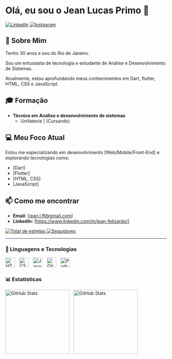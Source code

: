 # Olá, eu sou o Jean Lucas Primo 👋

[![LinkedIn](https://img.shields.io/badge/LinkedIn-0077B5?style=for-the-badge&logo=linkedin&logoColor=white)](https://www.linkedin.com/in/jean-felizardo/)
[![Instagram](https://img.shields.io/badge/Instagram-E4405F?style=for-the-badge&logo=instagram&logoColor=white)](https://www.instagram.com/lovin_suarez/)

## 🚀 Sobre Mim

Tenho 30 anos e sou do Rio de Janeiro.

Sou um entusiasta de tecnologia e estudante de Análise e Desenvolvimento de Sistemas.

Atualmente, estou aprofundando meus conhecimentos em Dart, flutter, HTML, CSS e JavaScript.

## 🎓 Formação

* **Técnico em Análise e desenvolvimento de sistemas**
    * Unifatecie | (Cursando)

## 💻 Meu Foco Atual

Estou me especializando em desenvolvimento [Web/Mobile/Front-End] e explorando tecnologias como:

* [Dart]
* [Flutter]
* [HTML, CSS]
* [JavaScript]

## 📫 Como me encontrar

* **Email:** [jean.l.ff@gmail.com]
* **LinkedIn:** [https://www.linkedin.com/in/jean-felizardo/]

<p align="left">
    <a href="https://github.com/lovinsuarez?tab=repositories&sort=stargazers">
        <img 
            alt="Total de estrelas" 
            title="Total de estrelas GitHub" 
            src="https://custom-icon-badges.demolab.com/github/stars/lovinsuarez?color=55960c&style=for-the-badge&labelColor=488207&logo=star&label=estrelas"
        />
    </a>
    <a href="https://github.com/lovinsuarez?tab=followers">
        <img 
            alt="Seguidores" 
            title="Me siga no GitHub" 
            src="https://custom-icon-badges.demolab.com/github/followers/lovinsuarez?color=236ad3&labelColor=1155ba&style=for-the-badge&logo=github&label=Seguidores&logoColor=white"
        />
    </a>
</p>

---

### 🤖 Linguagens e Tecnologias

<img 
    align="left" 
    alt="HTML"
    title="HTML" 
    width="30px" 
    style="padding-right: 10px;" 
    src="https://cdn.jsdelivr.net/gh/devicons/devicon@latest/icons/html5/html5-original.svg" 
/>
<img 
    align="left" 
    alt="CSS" 
    title="CSS"
    width="30px" 
    style="padding-right: 10px;" 
    src="https://cdn.jsdelivr.net/gh/devicons/devicon@latest/icons/css3/css3-original.svg" 
/>
<img 
    align="left" 
    alt="JavaScript" 
    title="JavaScript"
    width="30px" 
    style="padding-right: 10px;" 
    src="https://cdn.jsdelivr.net/gh/devicons/devicon@latest/icons/javascript/javascript-original.svg" 
/>
<img 
    align="left" 
    alt="Git" 
    title="Git"
    width="30px" 
    style="padding-right: 10px;" 
    src="https://cdn.jsdelivr.net/gh/devicons/devicon@latest/icons/git/git-original.svg" 
/>
<img 
    align="left" 
    alt="Python" 
    title="Python"
    width="30px" 
    style="padding-right: 10px;" 
    src="https://cdn.jsdelivr.net/gh/devicons/devicon@latest/icons/python/python-original.svg" 
/>

<br/>
<br/>

### 📊 Estatísticas

<p>
  <img 
    align="left" 
    alt="GitHub Stats" 
    height="200" 
    style="padding-right: 10px;" 
    src="https://github-readme-stats.vercel.app/api?username=lovinsuarez&show_icons=true&theme=tokyonight&include_all_commits=true&locale=pt-br" 
  />

<img 
      align="left" 
      alt="GitHub Stats" 
      height="200" 
      src="https://github-readme-stats.vercel.app/api/top-langs/?username=lovinsuarez&theme=tokyonight&layout=compact&custom_title=Tecnologias&langs_count=9" 
  />

</p>
